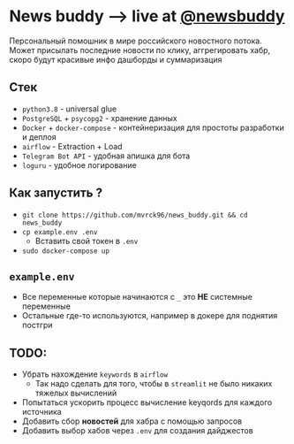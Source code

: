 # News buddy --> live at [@newsbuddy](https://t.me/mvrck_bot)

Персональный помошник в мире российского новостного потока. Может присылать последние новости по клику, аггрегировать хабр, скоро будут красивые инфо дашборды и суммаризация

## Стек

- `python3.8` - universal glue
- `PostgreSQL` + `psycopg2` - хранение данных
- `Docker` + `docker-compose` - контейнеризация для простоты разработки и деплоя
- `airflow` - Extraction + Load
- `Telegram Bot API` - удобная апишка для бота
- `loguru` - удобное логирование

## Как запустить ?

- `git clone https://github.com/mvrck96/news_buddy.git && cd news_buddy`
- `cp example.env .env`
  - Вставить свой токен в `.env`
- `sudo docker-compose up`

## `example.env`

- Все переменные которые начинаются с `_` это **НЕ** системные переменные
- Остальные где-то используются, например в докере для поднятия постгри

## TODO:

- Убрать нахождение `keywords` в `airflow`
  - Так надо сделать для того, чтобы в `streamlit` не было никаких тяжелых вычислений
- Попытаться ускорить процесс вычисление keyqords для каждого источника
- Добавить сбор **новостей** для хабра с помощью запросов
- Добавить выбор хабов через `.env` для создания дайджестов
